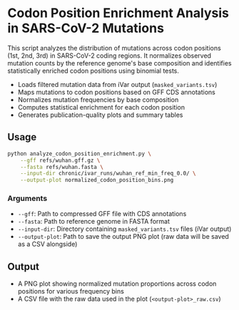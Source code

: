 # Codon Position Enrichment Analysis in SARS-CoV-2 Mutations

This script analyzes the distribution of mutations across codon positions (1st, 2nd, 3rd) in SARS-CoV-2 coding regions. It normalizes observed mutation counts by the reference genome's base composition and identifies statistically enriched codon positions using binomial tests.

- Loads filtered mutation data from iVar output (`masked_variants.tsv`)
- Maps mutations to codon positions based on GFF CDS annotations
- Normalizes mutation frequencies by base composition
- Computes statistical enrichment for each codon position
- Generates publication-quality plots and summary tables

## Usage

```bash
python analyze_codon_position_enrichment.py \
    --gff refs/wuhan.gff.gz \
    --fasta refs/wuhan.fasta \
    --input-dir chronic/ivar_runs/wuhan_ref_min_freq_0.0/ \
    --output-plot normalized_codon_position_bins.png
```

### Arguments

* `--gff`: Path to compressed GFF file with CDS annotations
* `--fasta`: Path to reference genome in FASTA format
* `--input-dir`: Directory containing `masked_variants.tsv` files (iVar output)
* `--output-plot`: Path to save the output PNG plot (raw data will be saved as a CSV alongside)

## Output

* A PNG plot showing normalized mutation proportions across codon positions for various frequency bins
* A CSV file with the raw data used in the plot (`<output-plot>_raw.csv`)
